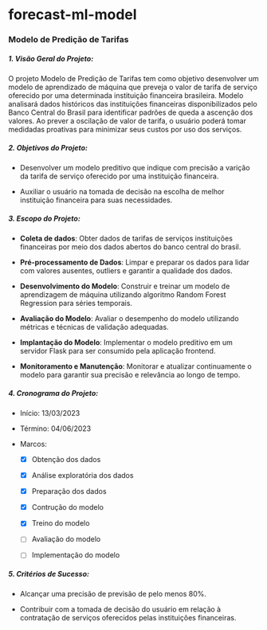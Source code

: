 # forecast-ml-model

### Modelo de Predição de Tarifas

##### 1. Visão Geral do Projeto:

O projeto Modelo de Predição de Tarifas tem como objetivo desenvolver um modelo de aprendizado de máquina que preveja o valor de tarifa de serviço oferecido por uma determinada instituição financeira brasileira. Modelo analisará dados históricos das instituições financeiras disponibilizados pelo Banco Central do Brasil para identificar padrões de queda a ascenção dos valores. Ao prever a oscilação de valor de tarifa, o usuário poderá tomar medidadas proativas para minimizar seus custos por uso dos serviços.

##### 2. Objetivos do Projeto:

* Desenvolver um modelo preditivo que indique com precisão a varição da tarifa de serviço oferecido por uma instituição financeira.

* Auxiliar o usuário na tomada de decisão na escolha de melhor instituição financeira para suas necessidades.

##### 3. Escopo do Projeto:

* **Coleta de dados**: Obter dados de tarifas de serviços instituições financeiras por meio dos dados abertos do banco central do brasil.

* **Pré-processamento de Dados**: Limpar e preparar os dados para lidar com valores ausentes, outliers e garantir a qualidade dos dados.

* **Desenvolvimento do Modelo**: Construir e treinar um modelo de aprendizagem de máquina utilizando algoritmo Random Forest Regression para séries temporais.

* **Avaliação do Modelo**: Avaliar o desempenho do modelo utilizando métricas e técnicas de validação adequadas.

* **Implantação do Modelo**: Implementar o modelo preditivo em um servidor Flask para ser consumido pela aplicação frontend.

* **Monitoramento e Manutenção**: Monitorar e atualizar continuamente o modelo para garantir sua precisão e relevância ao longo de tempo.

##### 4. Cronograma do Projeto:

* Início: 13/03/2023

* Término: 04/06/2023

* Marcos:

    * [x] Obtenção dos dados

    * [x] Análise exploratória dos dados

    * [x] Preparação dos dados

    * [x] Contrução do modelo

    * [x] Treino do modelo

    * [ ] Avaliação do modelo

    * [ ] Implementação do modelo

##### 5. Critérios de Sucesso: 

* Alcançar uma precisão de previsão de pelo menos 80%.

* Contribuir com a tomada de decisão do usuário em relação à contratação de serviços oferecidos pelas instituições financeiras.
